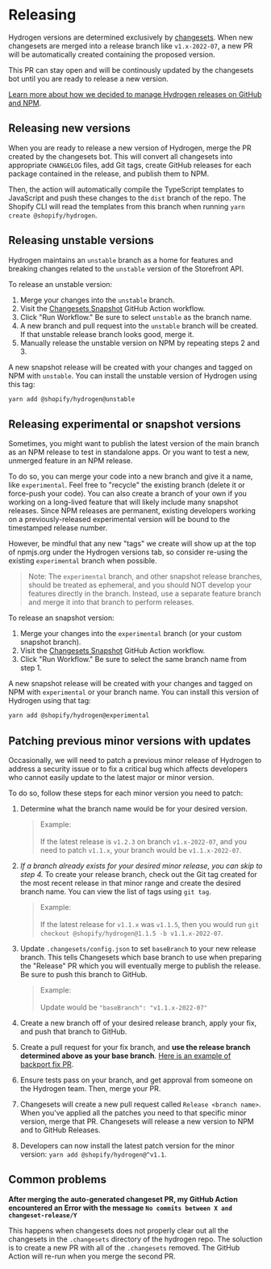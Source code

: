 # Releasing

Hydrogen versions are determined exclusively by [changesets](https://github.com/changesets/changesets). When new changesets are merged into a release branch like `v1.x-2022-07`, a new PR will be automatically created containing the proposed version.

This PR can stay open and will be continously updated by the changesets bot until you are ready to release a new version.

[Learn more about how we decided to manage Hydrogen releases on GitHub and NPM](https://github.com/shopify/hydrogen/blob/main/docs/decisions/release-strategy/README.md).

## Releasing new versions

When you are ready to release a new version of Hydrogen, merge the PR created by the changesets bot. This will convert all changesets into appropriate `CHANGELOG` files, add Git tags, create GitHub releases for each package contained in the release, and publish them to NPM.

Then, the action will automatically compile the TypeScript templates to JavaScript and push these changes to the `dist` branch of the repo. The Shopify CLI will read the templates from this branch when running `yarn create @shopify/hydrogen`.

## Releasing unstable versions

Hydrogen maintains an `unstable` branch as a home for features and breaking changes related to the `unstable` version of the Storefront API.

To release an unstable version:

1. Merge your changes into the `unstable` branch.
1. Visit the [Changesets Snapshot](https://github.com/Shopify/hydrogen/actions/workflows/changesets_snapshot.yml) GitHub Action workflow.
1. Click "Run Workflow." Be sure to select `unstable` as the branch name.
1. A new branch and pull request into the `unstable` branch will be created. If that unstable release branch looks good, merge it.
1. Manually release the unstable version on NPM by repeating steps 2 and 3.

A new snapshot release will be created with your changes and tagged on NPM with `unstable`. You can install the unstable version of Hydrogen using this tag:

```bash
yarn add @shopify/hydrogen@unstable
```

## Releasing experimental or snapshot versions

Sometimes, you might want to publish the latest version of the main branch as an NPM release to test in standalone apps. Or you want to test a new, unmerged feature in an NPM release.

To do so, you can merge your code into a new branch and give it a name, like `experimental`. Feel free to "recycle" the existing branch (delete it or force-push your code). You can also create a branch of your own if you working on a long-lived feature that will likely include many snapshot releases. Since NPM releases are permanent, existing developers working on a previously-released experimental version will be bound to the timestamped release number.

However, be mindful that any new "tags" we create will show up at the top of npmjs.org under the Hydrogen versions tab, so consider re-using the existing `experimental` branch when possible.

> Note:
> The `experimental` branch, and other snapshot release branches, should be treated as ephemeral, and you should NOT develop your features directly in the branch. Instead, use a separate feature branch and merge it into that branch to perform releases.

To release an snapshot version:

1. Merge your changes into the `experimental` branch (or your custom snapshot branch).
1. Visit the [Changesets Snapshot](https://github.com/Shopify/hydrogen/actions/workflows/changesets_snapshot.yml) GitHub Action workflow.
1. Click "Run Workflow." Be sure to select the same branch name from step 1.

A new snapshot release will be created with your changes and tagged on NPM with `experimental` or your branch name. You can install this version of Hydrogen using that tag:

```bash
yarn add @shopify/hydrogen@experimental
```

## Patching previous minor versions with updates

Occasionally, we will need to patch a previous minor release of Hydrogen to address a security issue or to fix a critical bug which affects developers who cannot easily update to the latest major or minor version.

To do so, follow these steps for each minor version you need to patch:

1. Determine what the branch name would be for your desired version.

   > Example:<br><br>
   > If the latest release is `v1.2.3` on branch `v1.x-2022-07`, and you need to patch `v1.1.x`, your branch would be `v1.1.x-2022-07`.

2. _If a branch already exists for your desired minor release, you can skip to step 4._ To create your release branch, check out the Git tag created for the most recent release in that minor range and create the desired branch name. You can view the list of tags using `git tag`.

   > Example:<br><br>
   > If the latest release for `v1.1.x` was `v1.1.5`, then you would run `git checkout @shopify/hydrogen@1.1.5 -b v1.1.x-2022-07`.

3. Update `.changesets/config.json` to set `baseBranch` to your new release branch. This tells Changesets which base branch to use when preparing the "Release" PR which you will eventually merge to publish the release. Be sure to push this branch to GitHub.

   > Example:<br><br>
   > Update would be `"baseBranch": "v1.1.x-2022-07"`

4. Create a new branch off of your desired release branch, apply your fix, and push that branch to GitHub.
5. Create a pull request for your fix branch, and **use the release branch determined above as your base branch**. [Here is an example of backport fix PR](https://github.com/Shopify/hydrogen/pull/1728).
6. Ensure tests pass on your branch, and get approval from someone on the Hydrogen team. Then, merge your PR.
7. Changesets will create a new pull request called `Release <branch name>`. When you've applied all the patches you need to that specific minor version, merge that PR. Changesets will release a new version to NPM and to GitHub Releases.
8. Developers can now install the latest patch version for the minor version: `yarn add @shopify/hydrogen@^v1.1`.

## Common problems

**After merging the auto-generated changeset PR, my GitHub Action encountered an Error with the message `No commits between X and changeset-release/Y`**

This happens when changesets does not properly clear out all the changesets in the `.changesets` directory of the hydrogen repo. The soluction is to create a new PR with all of the `.changesets` removed. The GitHub Action will re-run when you merge the second PR.
